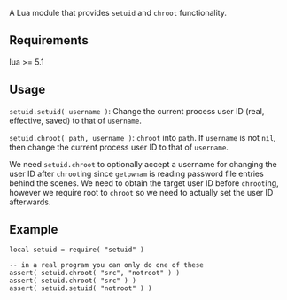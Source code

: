 A Lua module that provides `setuid` and `chroot` functionality.


Requirements
------------

lua >= 5.1


Usage
-----

`setuid.setuid( username )`: Change the current process user ID (real,
effective, saved) to that of `username`.

`setuid.chroot( path, username )`: `chroot` into `path`. If `username`
is not `nil`, then change the current process user ID to that of
`username`. 

We need `setuid.chroot` to optionally accept a username for changing the
user ID after `chroot`ing since `getpwnam` is reading password file
entries behind the scenes. We need to obtain the target user ID before
`chroot`ing, however we require root to `chroot` so we need to actually
set the user ID afterwards.


Example
-------

	local setuid = require( "setuid" )

	-- in a real program you can only do one of these
	assert( setuid.chroot( "src", "notroot" ) )
	assert( setuid.chroot( "src" ) )
	assert( setuid.setuid( "notroot" ) )
